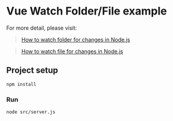 # Vue Watch Folder/File example

For more detail, please visit:
> [How to watch folder for changes in Node.js](https://bezkoder.com/node-js-watch-folder-changes/)

> [How to watch file for changes in Node.js](https://bezkoder.com/node-js-watch-file-changes/)

## Project setup
```
npm install
```

### Run
```
node src/server.js
```
